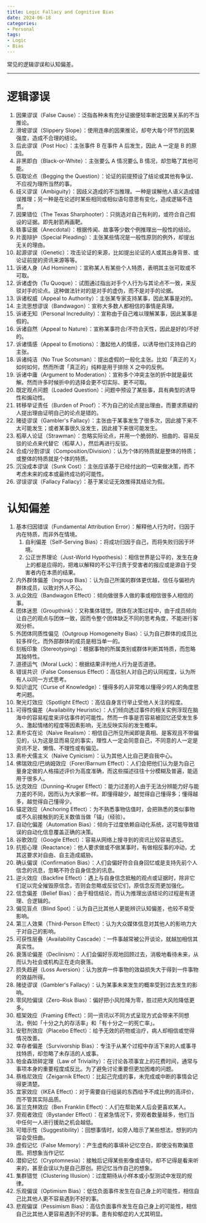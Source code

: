 ```yaml
---
title: Logic Fallacy and Cognitive Bias
date: 2024-06-18
categories:
- Personal
tags:
- Logic
- Bias
---
```


常见的逻辑谬误和认知偏差。

<!--more-->

---

# 逻辑谬误

1. 因果谬误（False Cause）：泛指各种未有充分证据便轻率断定因果关系的不当推论。
2. 滑坡谬误（Slippery Slope）：使用连串的因果推论，却夸大每个环节的因果强度，造成不合理的结论。
3. 后此谬误（Post Hoc）：主张事件 B 在事件 A 后发生，因此 A 一定是 B 的原因。
4. 非黑即白（Black-or-White）：主张要么 A 情况要么 B 情况，却忽略了其他可能。
5. 窃取论点（Begging the Question）：论证的前提预设了结论或其他有争议、不应视为理所当然的事。
6. 歧义谬误（Ambiguity）：因歧义造成的不当推理。一种是误解他人语义造成错误推理；另一种是在论述时某些相同或相似语句意思有变化，造成逻辑不连贯。
7. 因果错位（The Texas Sharphooter）：只挑选对自己有利的，或符合自己假设的证据。即先射箭再画靶。
8. 轶事证据（Anecdotal）：根据传闻、故事等少数个例推理出一般性的结论。
9. 片面辩护（Special Pleading）：主张某些情况是一般性原则的例外，却提出无关的理由。
10. 起源谬误（Genetic）：攻击论证的来源，比如提出论证的人或其出身背景、或论证前提的资讯来源等等。
11. 诉诸人身（Ad Hominem）：宣称某人有某些个人特质，表明其主张可取或不可取。
12. 诉诸虚伪（Tu Quoque）：试图通过指出对手个人行为与其论点不一致，来反驳对手的论点。这种做法针对的是对手的虚伪，而不是对手的论据。
13. 诉诸权威（Appeal to Authority）：主张某专家支持某事，因此某事是对的。
14. 主流思想谬误（Bandwagon）：宣称大多数人都相信的事情是真理。
15. 诉诸无知（Personal Incredulity）：宣称由于自己难以理解某事，因此某事是假的。
16. 诉诸自然（Appeal to Nature）：宣称某事符合/不符合天性，因此是好的/不好的。
17. 诉诸情感（Appeal to Emotions）：激起他人的情感，以诱导他们支持自己的主张。
18. 诉诸纯洁（No True Scotsman）：提出虚假的一般化主张。比如「真正的 X」如何如何，然而所谓「真正的」纯粹是用于排除 X 之中的反例。
19. 诉诸中庸（Argument to Moderation）：宣称多个冲突主张的折中就是最优解。然而许多时候折中的选择会更不切实际、更不可取。
20. 既定观点问题（Loaded Question）：问题中预设了某些事，具有典型的诱导性和煽动性。
21. 转移举证责任（Burden of Proof）：不为自己的论点提出理由，而要求质疑的人提出理由证明自己的论点是错的。
22. 赌徒谬误（Gambler's Fallacy）：主张由于某事发生了很多次，因此接下来不太可能发生；或者某事很久没发生，因此接下来很可能发生。
23. 稻草人论证（Strawman）：忽略实际论点，并用一个脆弱的、扭曲的、容易反驳的论点来代替它（稻草人），然后再进行反驳。
24. 合成/分割谬误（Composition/Division）：认为个体的特质就是整体的特质；或整体的特质就是个体的特质。
25. 沉没成本谬误（Sunk Cost）：主张应该基于已经付出的一切来做决策，而不考虑未来的成本或最终成功的可能性。
26. 谬误谬误（Fallacy Fallacy）：基于某论证无效推得其结论为假。

# 认知偏差

1. 基本归因错误（Fundamental Attribution Error）：解释他人行为时，归因于内在特质，而非外在情境。
   1. 自利偏差（Self-Serving Bias）：将成功归因于自己，而将失败归因于环境。
   2. 公正世界理论（Just-World Hypothesis）：相信世界是公平的，发生在身上的都是应得的，把难以解释的不公平归责于受害者的报应或是源自于受害者内在本质的结果。
2. 内外群体偏差（Ingroup Bias）：认为自己所属的群体更优越，信任与偏袒内群体成员，以致对外人不公。
3. 从众效应（Bandwagon Effect）：倾向做很多人做的事或相信很多人相信的事。
4. 团体迷思（Groupthink）：又称集体错觉。团体在决策过程中，由于成员倾向让自己的观点与团体一致，因而令整个团体缺乏不同的思考角度，不能进行客观分析。
5. 外团体同质性偏见（Outgroup Homogeneity Bias）：认为自己群体的成员比较多样化，而外部群体的成员是相当单一的。
6. 刻板印象（Stereotyping）：根据事物的所属类别或群体判断其特质，而忽略其独特性。
7. 道德运气（Moral Luck）：根据结果评判他人行为是否道德。
8. 错误共识（False Consensus Effect）：高估别人对自己的认同程度，认为所有人以同一方式思考。
9. 知识诅咒（Curse of Knowledge）：懂得多的人非常难以懂得少的人的角度思考问题。
10. 聚光灯效应（Spotlight Effect）：高估自身言行举止受他人关注的程度。
11. 可得性偏差（Availability Heuristic）：人们倾向透过事件的相关实例浮现在脑海中的容易程度来评估事件的可能性。然而一件事是否容易被回忆还受发生多久、激起情绪的程度等因素影响，无法反映实际的发生概率。
12. 素朴实在论（Naïve Realism）：相信自己所见所闻即是真相、是客观且不带偏见的，认为这是显而易见的事实，理性人一定会同意自己，不同意的人一定是资讯不足、懒惰、不理性或有偏见。
13. 素朴犬儒主义（Naïve Cynicism）：认为其他人比自己更自我中心。
14. 佛瑞效应/巴纳姆效应（Forer/Barnum Effect）：人们会把他们认为是为自己量身定做的人格描述评价为高度准确，而这些描述往往十分模糊及普遍，能适用于很多人。
15. 达克效应（Dunning–Kruger Effect）：能力过差的人由于无法分辨能力好与能力差的不同，因而认为大家都一样。即懂得越少，越觉得自己懂得多；懂得越多，越觉得自己懂得少。
16. 锚定效应（Anchoring Effect）：为不熟悉事物估值时，会把熟悉的类似事物或不久前接触到的无关数值当做「锚」（经验）。
17. 自动化偏差（Automation Bias）：倾向于过度依赖自动化系统，这可能导致错误的自动化信息覆盖正确的决策。
18. 谷歌效应（Google Effect）：容易从网络上搜寻到的资讯比较容易遗忘。
19. 抗拒心理（Reactance）：他人要求做或不做某事时，有做相反事的冲动，尤其这要求对自由、自主造成威胁。
20. 确认偏误（Confirmation Bias）：人们会偏好符合自身回忆或是支持先前个人信念的讯息，忽略不符合自身信念的讯息。
21. 逆火效应（Backfire Effect）：遇上与自身信念抵触的观点或证据时，除非它们足以完全摧毁原信念，否则会忽略或反驳它们，原信念反而更加强化。
22. 信念偏差（Belief Bias）：由于相信结论，而认为推理出该结论的过程是有道理、合逻辑的。
23. 偏见盲点（Blind Spot）：认为自己比其他人更能辨识认知偏差，也较不易受影响。
24. 第三人效果（Third-Person Effect）：认为大众媒体信息对其他人的影响力大于对自己的影响。
25. 可获性层叠（Availability Cascade）：一件事越常被公开谈论，就越加相信其真实性。
26. 衰落论偏差（Declinism）：人们会偏好乐观地回顾过去，消极地看待未来，从而认为社会或机构正在走向衰落。
27. 损失趋避（Loss Aversion）：认为放弃一件事物的效益损失大于得到一件事物的效益所得。
28. 赌徒谬误（Gambler's Fallacy）：认为某事未来发生的概率受到过去发生的影响。
29. 零风险偏误（Zero-Risk Bias）：偏好把小风险降为零，胜过把大风险降低更多。
30. 框架效应（Framing Effect）：同一资讯以不同方式呈现方式会带来不同想法，例如「十分之九的存活率」和「有十分之一的死亡率」。
31. 安慰剂效应（Placebo Effect）：给予无效的药物或治疗，病人却相信或觉得情况改善。
32. 幸存者偏差（Survivorship Bias）：专注于从某个过程中存活下来的人或事寻找特质，却忽略了未存活的人或事。
33. 帕金森琐碎定理（Law of Triviality）：在讨论各项事宜上的花费时间，通常与事项本身的重要程度成反比。为了避免讨论重要但更加困难的问题。
34. 蔡格尼效应（Zeigarnik Effect）：比起己完成的事，未完成或中断的事情会记得更清楚。
35. 宜家效应（IKEA Effect）：对于需要自行组装的东西给予不成比例的高评价，而不管其实际品质。
36. 富兰克林效应（Ben Franklin Effect）：人们在帮助某人后会更喜欢某人。
37. 旁观者效应（Bystander Effect）：在紧急情况下，旁观者数量越多，他们当中任何一人进行援助之机会越低。
38. 可暗示性（Suggestibility）：回想事情时，如旁人暗示了某些想法，想到的内容会受扭曲。
39. 虚假记忆（False Memory）：产生虚构的事填补记忆空白，即使没有欺骗意图。把想象当作记忆
40. 潜抑记忆（Cryptomnesia）：接触后记得某些影像或语句，却不记得是看来听来的，甚至会误以为是自己原创。把记忆当作自己的想象。
41. 集群错觉（Clustering Illusion）：过度期待从小样本或小型测试中发现的规律。
42. 乐观偏误（Optimism Bias）：低估负面事件发生在自己身上的可能性，相信自己比其他人更不容易遇到不好的事。
43. 悲观偏误（Pessimism Bias）：高估负面事件发生在自己身上的可能性，相信自己比其他人更容易遇到不好的事。患有抑郁症的人尤其明显。